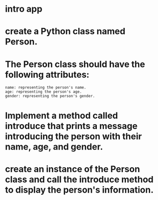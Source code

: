 # intro app
# create a Python class named Person.
# The Person class should have the following attributes:
    name: representing the person's name.
    age: representing the person's age.
    gender: representing the person's gender.
# Implement a method called introduce that prints a message introducing the person with their name, age, and gender.

# create an instance of the Person class and call the introduce method to display the person's information. 